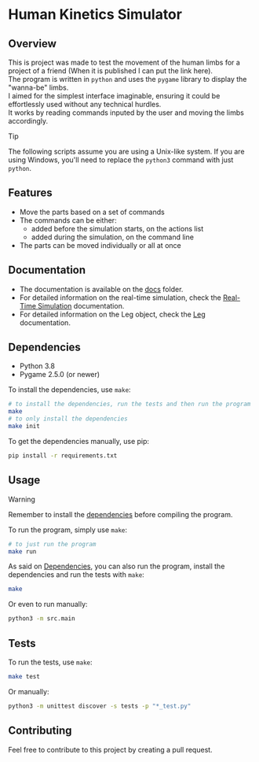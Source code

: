 # Human Kinetics Simulator

## Overview
This is project was made to test the movement of the human limbs
for a project of a friend (When it is published I can put the link here).  
The program is written in `python` and uses the `pygame` library to display the "wanna-be" limbs.  
I aimed for the simplest interface imaginable, ensuring it could be effortlessly used without any technical hurdles.  
It works by reading commands inputed by the user and moving the limbs accordingly.

> [!TIP]  
> The following scripts assume you are using a Unix-like system.
If you are using Windows, you'll need to replace the `python3` command with just `python`.

## Features
- Move the parts based on a set of commands
- The commands can be either:
  - added before the simulation starts, on the actions list
  - added during the simulation, on the command line
- The parts can be moved individually or all at once

## Documentation
- The documentation is available on the [docs](docs) folder.  
- For detailed information on the real-time simulation, check the [Real-Time Simulation](docs/real_time_simulation.md) documentation.  
- For detailed information on the Leg object, check the [Leg](docs/leg.md) documentation.

## Dependencies
- Python 3.8
- Pygame 2.5.0 (or newer)

To install the dependencies, use `make`:
```bash
# to install the dependencies, run the tests and then run the program
make
# to only install the dependencies
make init
```

To get the dependencies manually, use pip:
```bash
pip install -r requirements.txt
```

## Usage

> [!WARNING]  
> Remember to install the [dependencies](#dependencies) before compiling the program.

To run the program, simply use `make`:
```bash
# to just run the program
make run
```
As said on [Dependencies](#dependencies), you can also run the program, install the dependencies and run the tests with `make`:
```bash
make
```
Or even to run manually:
```bash
python3 -m src.main
```

## Tests
To run the tests, use `make`:
```bash
make test
```
Or manually:
```bash
python3 -m unittest discover -s tests -p "*_test.py"
```

## Contributing
Feel free to contribute to this project by creating a pull request.

